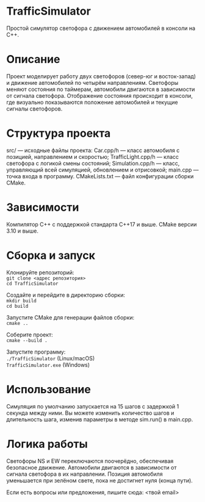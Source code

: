 # TrafficSimulator

Простой симулятор светофора с движением автомобилей в консоли на C++.

# Описание

Проект моделирует работу двух светофоров (север-юг и восток-запад) и движение автомобилей по четырём направлениям. Светофоры меняют состояния по таймерам, автомобили двигаются в зависимости от сигнала светофора. Отображение состояния происходит в консоли, где визуально показываются положение автомобилей и текущие сигналы светофоров.

# Структура проекта

src/ — исходные файлы проекта: Car.cpp/h — класс автомобиля с позицией, направлением и скоростью; TrafficLight.cpp/h — класс светофора с логикой смены состояний; Simulation.cpp/h — класс, управляющий всей симуляцией, обновлением и отрисовкой; main.cpp — точка входа в программу. CMakeLists.txt — файл конфигурации сборки CMake.

# Зависимости

Компилятор C++ с поддержкой стандарта C++17 и выше. CMake версии 3.10 и выше.

# Сборка и запуск

Клонируйте репозиторий:  
`git clone <адрес репозитория>`  
`cd TrafficSimulator`  

Создайте и перейдите в директорию сборки:  
`mkdir build`  
`cd build`  

Запустите CMake для генерации файлов сборки:  
`cmake ..`  

Соберите проект:  
`cmake --build .`  

Запустите программу:  
`./TrafficSimulator` (Linux/macOS)  
`TrafficSimulator.exe` (Windows)

# Использование

Симуляция по умолчанию запускается на 15 шагов с задержкой 1 секунда между ними. Вы можете изменить количество шагов и длительность шага, изменив параметры в методе sim.run() в main.cpp.

# Логика работы

Светофоры NS и EW переключаются поочерёдно, обеспечивая безопасное движение. Автомобили двигаются в зависимости от сигнала светофора в их направлении. Позиция автомобиля уменьшается при зелёном свете, пока не достигнет нуля (конца пути).



Если есть вопросы или предложения, пишите сюда: <твой email>
